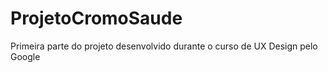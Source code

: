 # ProjetoCromoSaude
Primeira parte do projeto desenvolvido durante o curso de UX Design pelo Google
